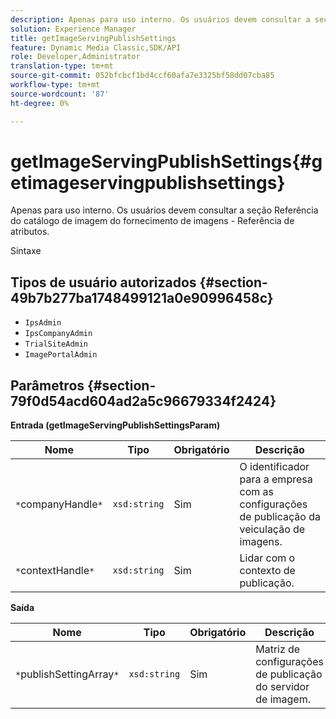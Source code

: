 ```yaml
---
description: Apenas para uso interno. Os usuários devem consultar a seção Referência do catálogo de imagem do fornecimento de imagens - Referência de atributos.
solution: Experience Manager
title: getImageServingPublishSettings
feature: Dynamic Media Classic,SDK/API
role: Developer,Administrator
translation-type: tm+mt
source-git-commit: 052bfcbcf1bd4ccf60afa7e3325bf58dd07cba85
workflow-type: tm+mt
source-wordcount: '87'
ht-degree: 0%

---
```



# getImageServingPublishSettings{#getimageservingpublishsettings}

Apenas para uso interno. Os usuários devem consultar a seção Referência do catálogo de imagem do fornecimento de imagens - Referência de atributos.

Sintaxe

## Tipos de usuário autorizados {#section-49b7b277ba1748499121a0e90996458c}

* `IpsAdmin`
* `IpsCompanyAdmin`
* `TrialSiteAdmin`
* `ImagePortalAdmin`

## Parâmetros {#section-79f0d54acd604ad2a5c96679334f2424}

**Entrada (getImageServingPublishSettingsParam)**

| Nome | Tipo | Obrigatório | Descrição |
|---|---|---|---|
| `*`companyHandle`*` | `xsd:string` | Sim | O identificador para a empresa com as configurações de publicação da veiculação de imagens. |
| `*`contextHandle`*` | `xsd:string` | Sim | Lidar com o contexto de publicação. |

**Saída**

| Nome | Tipo | Obrigatório | Descrição |
|---|---|---|---|
| `*`publishSettingArray`*` | `xsd:string` | Sim | Matriz de configurações de publicação do servidor de imagem. |

